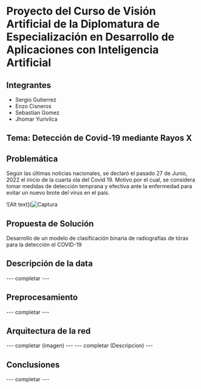 # Proyecto del Curso de Visión Artificial de la Diplomatura de Especialización en Desarrollo de Aplicaciones con Inteligencia Artificial

## Integrantes
- Sergio Gutierrez
- Enzo Cisneros
- Sebastian Gomez
- Jhomar Yurivilca

## **Tema:** Detección de Covid-19 mediante Rayos X

## Problemática
Según las últimas noticias nacionales, se declaró el pasado 27 de Junio, 2022 el inicio de la cuarta ola del Covid 19. Motivo por el cual, se considera tomar medidas de detección temprana y efectiva ante la enfermedad para evitar un nuevo brote del virus en el país.

![Alt text](![Captura](https://user-images.githubusercontent.com/71573671/177023276-67747727-2ca7-44d6-91fa-ca40325f40c3.PNG)

## Propuesta de Solución
Desarrollo de un modelo de clasificación binaria de radiografías de tórax para la detección el COVID-19

## Descripción de la data
--- completar ---

## Preprocesamiento
--- completar ---

## Arquitectura de la red
--- completar (imagen) ---
--- completar (Descripcion) ---

## Conclusiones
--- completar ---


